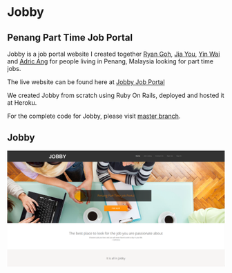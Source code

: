 # Jobby
## Penang Part Time Job Portal

Jobby is a job portal website I created together [Ryan Goh](https://github.com/ryangoh), [Jia You](https://github.com/lowjiayou), [Yin Wai](https://github.com/wanyinwai) and [Adric Ang](https://github.com/adric38) for people living in Penang, Malaysia looking for part time jobs.

The live website can be found here at [Jobby Job Portal](http://rails-jobby.herokuapp.com/)

We created Jobby from scratch using Ruby On Rails, deployed and hosted it at Heroku.

For the complete code for Jobby, please visit [master branch](https://github.com/ryangoh/Jobby).

## Jobby

![Jobby image](https://github.com/fzy1995/Jobby/blob/master/Jobby.png)

